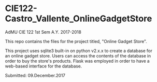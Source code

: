 # CIE122-Castro_Vallente_OnlineGadgetStore
AdMU CIE 122 1st Sem A.Y. 2017-2018

This repo contains the files for the project titled, "Online Gadget Store".

This project uses sqlite3 built-in on python v2.x.x to create a database for an online gadget store. Users can access the contents of the database in order to buy the store's products. Flask was employed in order to have a  web-based interface for the database.

Submitted: 09.December.2017
